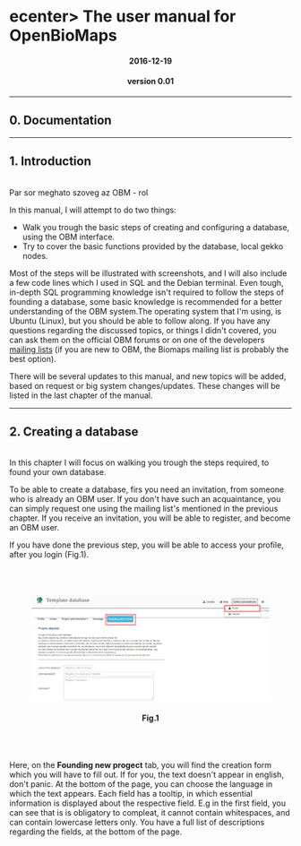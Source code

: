 # ecenter> The user manual for OpenBioMaps <center>
#### <center> 2016-12-19 <center>
#### <center> version 0.01 <center>

---

## 0. Documentation

---

## 1. Introduction
<br>
Par sor meghato szoveg az OBM - rol

In this manual, I will attempt to do two things:
 * Walk you trough the basic steps of creating and configuring a database, using the OBM interface.
 * Try to cover the basic functions provided by the database, local gekko nodes.

Most of the steps will be illustrated with screenshots, and I will also include a few code lines which I used in SQL and the Debian terminal. Even tough, in-depth SQL programming knowledge isn't required to follow the steps of founding a database, some basic knowledge is recommended for a better understanding of the OBM system.The operating system that I'm using, is Ubuntu (Linux), but you should be able to follow along. If you have any questions regarding the discussed topics, or things I didn't covered, you can ask them on the official OBM forums or on one of the developers [mailing lists](http://openbiomaps.org/community/?lang=en) (if you are new to OBM, the Biomaps mailing list is probably the best option).

There will be several updates to this manual, and new topics will be added, based on request or big system changes/updates. These changes will be listed in the last chapter of the manual.

---

## 2. Creating a database
<br>
In this chapter I will focus on walking you trough the steps required, to found your own database.

To be able to create a database, firs you need an invitation, from someone who is already an OBM user. If you don't have such an acquaintance, you can simply request one using the mailing list's mentioned in the previous chapter. If you receive an invitation, you will be able to register, and become an OBM user.

If you have done the previous step, you will be able to access your profile, after you login (Fig.1).

<br>
<br>
<figure>
<a href="images/img_1.png"><img src="/images/img_1.png" alt="Fig.1" width="750" href="/images/img_1.png"></a>
<figcaption>
  <center> <h4>Fig.1</h4> <center>
</figcaption>
</figure>
<br>
<br>

Here, on the **Founding new progect** tab, you will find the creation form which you will have to fill out. If for you, the text doesn't appear in english, don't panic. At the bottom of the page, you can choose the language in which the text appears. Each field has a tooltip, in which essential information is displayed about the respective field. E.g in the first field, you can see that is is obligatory to compleat, it cannot contain whitespaces, and can contain lowercase letters only. You have a full list of descriptions regarding the fields, at the bottom of the page.
